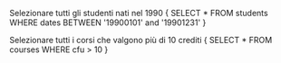 Selezionare tutti gli studenti nati nel 1990
{
SELECT *
FROM students
WHERE dates BETWEEN '19900101' and '19901231'
}

Selezionare tutti i corsi che valgono più di 10 crediti
{
    SELECT * 
    FROM courses 
    WHERE cfu > 10
}